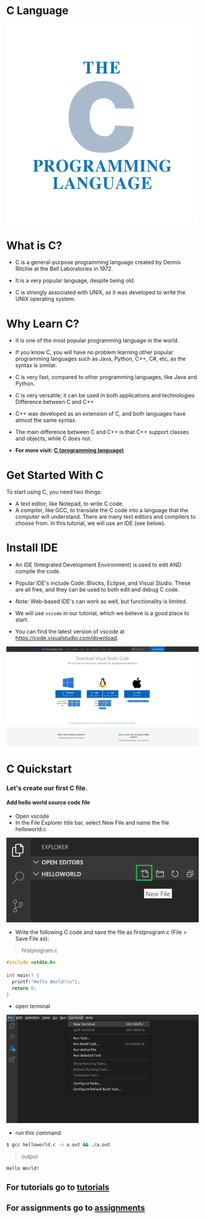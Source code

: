 # C Language #

![the-c-programming-language.png](./assets/screenshots/the-c-programming-language.png)

# What is C?
- C is a general-purpose programming language created by Dennis Ritchie at the Bell Laboratories in 1972.

- It is a very popular language, despite being old.

- C is strongly associated with UNIX, as it was developed to write the UNIX operating system.

# Why Learn C?
- It is one of the most popular programming language in the world.
- If you know C, you will have no problem learning other popular programming languages such as Java, Python, C++, C#, etc, as the syntax is similar.
- C is very fast, compared to other programming languages, like Java and Python.
- C is very versatile; it can be used in both applications and technologies
Difference between C and C++
- C++ was developed as an extension of C, and both languages have almost the same syntax.
- The main difference between C and C++ is that C++ support classes and objects, while C does not.

- **For more visit: [C (programming language)](https://en.wikipedia.org/wiki/C_(programming_language))**


# Get Started With C
To start using C, you need two things:

- A text editor, like Notepad, to write C code.
- A compiler, like GCC, to translate the C code into a language that the computer will understand.
There are many text editors and compilers to choose from. In this tutorial, we will use an IDE (see below).

# Install IDE
- An IDE (Integrated Development Environment) is used to edit AND compile the code.

- Popular IDE's include Code::Blocks, Eclipse, and Visual Studio. These are all free, and they can be used to both edit and debug C code.

- Note: Web-based IDE's can work as well, but functionality is limited.

- We will use `vscode` in our tutorial, which we believe is a good place to start.

- You can find the latest version of vscode at https://code.visualstudio.com/download.

![vscode](./assets/screenshots/download-vscode.png)



# C Quickstart
### Let's create our first C file.

#### Add hello world source code file
- Open vscode 
- In the File Explorer title bar, select New File and name the file helloworld.c

![new-file-button](./assets/screenshots/new-file-button.png)

- Write the following C code and save the file as firstprogram.c (File > Save File as):

> firstprogram.c
```c
#include <stdio.h>

int main() {
  printf("Hello World!\n");
  return 0;
}
```
- open terminal

![toggle-termial](./assets/screenshots/toggle-terminal.png)

- run this command
```bash
$ gcc helloworld.c -o a.out && ./a.out
```
> output 
```text
Hello World!
```


## For tutorials go to [ tutorials ]("https://github.com/mrsumanbiswas/C/tree/master/tutorials")

## For assignments go to [ assignments ]("https://github.com/mrsumanbiswas/C/tree/master/assignments")